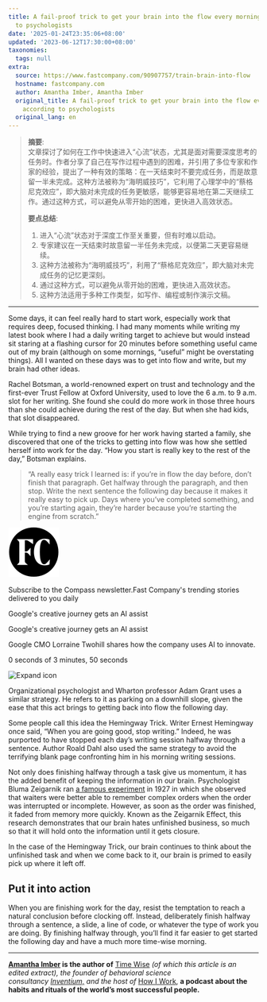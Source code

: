 ```yaml
---
title: A fail-proof trick to get your brain into the flow every morning, according
  to psychologists
date: '2025-01-24T23:35:06+08:00'
updated: '2023-06-12T17:30:00+08:00'
taxonomies:
  tags: null
extra:
  source: https://www.fastcompany.com/90907757/train-brain-into-flow
  hostname: fastcompany.com
  author: Amantha Imber, Amantha Imber
  original_title: A fail-proof trick to get your brain into the flow every morning,
    according to psychologists
  original_lang: en
---
```


> **摘要**:  
>  文章探讨了如何在工作中快速进入“心流”状态，尤其是面对需要深度思考的任务时。作者分享了自己在写作过程中遇到的困难，并引用了多位专家和作家的经验，提出了一种有效的策略：在一天结束时不要完成任务，而是故意留一半未完成。这种方法被称为“海明威技巧”，它利用了心理学中的“蔡格尼克效应”，即大脑对未完成的任务更敏感，能够更容易地在第二天继续工作。通过这种方式，可以避免从零开始的困难，更快进入高效状态。
> 
>  **要点总结**:
>  1. 进入“心流”状态对于深度工作至关重要，但有时难以启动。
>  2. 专家建议在一天结束时故意留一半任务未完成，以便第二天更容易继续。
>  3. 这种方法被称为“海明威技巧”，利用了“蔡格尼克效应”，即大脑对未完成任务的记忆更深刻。
>  4. 通过这种方式，可以避免从零开始的困难，更快进入高效状态。
>  5. 这种方法适用于多种工作类型，如写作、编程或制作演示文稿。

---


Some days, it can feel really hard to start work, especially work that requires deep, focused thinking. I had many moments while writing my latest book where I had a daily writing target to achieve but would instead sit staring at a flashing cursor for 20 minutes before something useful came out of my brain (although on some mornings, “useful” might be overstating things). All I wanted on these days was to get into flow and write, but my brain had other ideas.

Rachel Botsman, a world-renowned expert on trust and technology and the first-ever Trust Fellow at Oxford University, used to love the 6 a.m. to 9 a.m. slot for her writing. She found she could do more work in those three hours than she could achieve during the rest of the day. But when she had kids, that slot disappeared.

While trying to find a new groove for her work having started a family, she discovered that one of the tricks to getting into flow was how she settled herself into work for the day. “How you start is really key to the rest of the day,” Botsman explains.

> “A really easy trick I learned is: if you’re in flow the day before, don’t finish that paragraph. Get halfway through the paragraph, and then stop. Write the next sentence the following day because it makes it really easy to pick up. Days where you’ve completed something, and you’re starting again, they’re harder because you’re starting the engine from scratch.”

![Compass Newsletter logo](fc-icon.svg)

Subscribe to the Compass newsletter.Fast Company's trending stories delivered to you daily

Google's creative journey gets an AI assist

Google's creative journey gets an AI assist

Google CMO Lorraine Twohill shares how the company uses AI to innovate.

0 seconds of 3 minutes, 50 seconds

![Expand icon](https://www.fastcompany.com/_next/image?url=%2F_public%2Fexpand-icon_2x.webp&w=32&q=75)

Organizational psychologist and Wharton professor Adam Grant uses a similar strategy. He refers to it as parking on a downhill slope, given the ease that this act brings to getting back into flow the following day.

Some people call this idea the Hemingway Trick. Writer Ernest Hemingway once said, “When you are going good, stop writing.” Indeed, he was purported to have stopped each day’s writing session halfway through a sentence. Author Roald Dahl also used the same strategy to avoid the terrifying blank page confronting him in his morning writing sessions.

Not only does finishing halfway through a task give us momentum, it has the added benefit of keeping the information in our brain. Psychologist Bluma Zeigarnik ran [a famous experiment](https://www.psychologistworld.com/memory/zeigarnik-effect-interruptions-memory) in 1927 in which she observed that waiters were better able to remember complex orders when the order was interrupted or incomplete. However, as soon as the order was finished, it faded from memory more quickly. Known as the Zeigarnik Effect, this research demonstrates that our brain hates unfinished business, so much so that it will hold onto the information until it gets closure.

In the case of the Hemingway Trick, our brain continues to think about the unfinished task and when we come back to it, our brain is primed to easily pick up where it left off.

## Put it into action

When you are finishing work for the day, resist the temptation to reach a natural conclusion before clocking off. Instead, deliberately finish halfway through a sentence, a slide, a line of code, or whatever the type of work you are doing. By finishing halfway through, you’ll find it far easier to get started the following day and have a much more time-wise morning.

---

**[Amantha Imber](https://amantha.substack.com/) is the author of** [Time Wise](https://www.amantha.com/time-wise-book/) **(of which this article is an edited extract), the founder of behavioral science consultancy* [*Inventium,*](https://www.inventium.com.au/) *and the host of** [How I Work](https://www.amanthaimber.com/podcast), **a podcast about the habits and rituals of the world’s most successful people.**